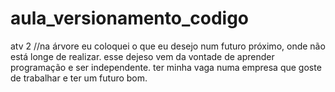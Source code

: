 # aula_versionamento_codigo
atv 2
//na árvore eu coloquei o que eu desejo num futuro próximo, onde não está longe de realizar. esse dejeso vem da vontade de aprender programação e ser independente. ter minha vaga numa empresa que goste de trabalhar e ter um futuro bom.
